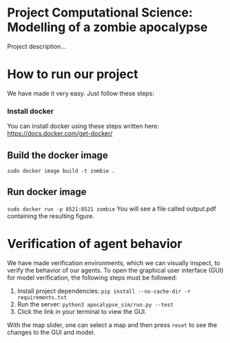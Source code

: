 # Project Computational Science: Modelling of a zombie apocalypse
Project description...
# How to run our project
We have made it very easy. Just follow these steps:
### Install docker
You can install docker using these steps written here:
https://docs.docker.com/get-docker/
## Build the docker image
```sudo docker image build -t zombie .```
## Run docker image
```sudo docker run -p 8521:8521 zombie```
You will see a file called output.pdf containing the resulting figure.

# Verification of agent behavior
We have made verification environments, which we can visually inspect, to verify the behavior of our agents. To open the
graphical user interface (GUI) for model verification, the following steps must be followed:
1. Install project dependencies: ```pip install --no-cache-dir -r requirements.txt```
2. Run the server: ```python3 apocalypse_sim/run.py --test```
3. Click the link in your terminal to view the GUI.

With the map slider, one can select a map and then press ```reset``` to see the changes to the GUI and model.
